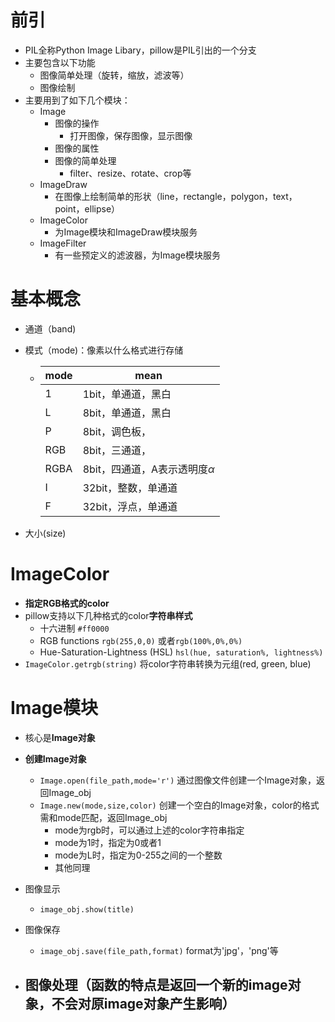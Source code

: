 # 前引

- PIL全称Python Image Libary，pillow是PIL引出的一个分支
- 主要包含以下功能
  - 图像简单处理（旋转，缩放，滤波等）
  - 图像绘制
- 主要用到了如下几个模块：
  - Image
    - 图像的操作
      - 打开图像，保存图像，显示图像
    - 图像的属性
    - 图像的简单处理
      - filter、resize、rotate、crop等
  - ImageDraw
    - 在图像上绘制简单的形状（line，rectangle，polygon，text，point，ellipse）
  - ImageColor
    - 为Image模块和ImageDraw模块服务
  - ImageFilter
    - 有一些预定义的滤波器，为Image模块服务

# 基本概念

- 通道（band) 

- 模式（mode)：像素以什么格式进行存储

  - | mode | mean                              |
    | ---- | --------------------------------- |
    | 1    | 1bit，单通道，黑白                |
    | L    | 8bit，单通道，黑白                |
    | P    | 8bit，调色板，                    |
    | RGB  | 8bit，三通道，                    |
    | RGBA | 8bit，四通道，A表示透明度$\alpha$ |
    | I    | 32bit，整数，单通道               |
    | F    | 32bit，浮点，单通道               |

- 大小(size)



# ImageColor

- **指定RGB格式的color**
- pillow支持以下几种格式的color**字符串样式**
  - 十六进制 `#ff0000`
  - RGB functions   `rgb(255,0,0)` 或者`rgb(100%,0%,0%)`
  - Hue-Saturation-Lightness (HSL)  `hsl(hue, saturation%, lightness%)`
- `ImageColor.getrgb(string)`  将color字符串转换为元组(red, green, blue)

# Image模块

- 核心是**Image对象**
- **创建Image对象**
  - `Image.open(file_path,mode='r')`  通过图像文件创建一个Image对象，返回Image_obj
  - `Image.new(mode,size,color)`   创建一个空白的Image对象，color的格式需和mode匹配，返回Image_obj
    - mode为rgb时，可以通过上述的color字符串指定
    - mode为1时，指定为0或者1
    - mode为L时，指定为0-255之间的一个整数
    - 其他同理
- 图像显示
  - `image_obj.show(title)`   
- 图像保存
  - `image_obj.save(file_path,format)`    format为'jpg'，'png'等

- 图像处理（函数的特点是返回一个新的image对象，不会对原image对象产生影响）
  - 

